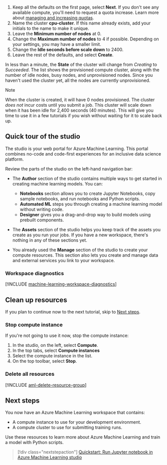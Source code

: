 1. Keep all the defaults on the first page, select **Next**. If you don't see any available compute, you'll need to request a quota increase. Learn more about [managing and increasing quotas](how-to-manage-quotas.md).
1. Name the cluster **cpu-cluster**.  If this name already exists, add your initials to the name to make it unique.
1. Leave the **Minimum number of nodes** at 0.
1. Change the **Maximum number of nodes** to 4 if possible.  Depending on your settings, you may have a smaller limit.
1. Change the **Idle seconds before scale down** to 2400.
1. Leave the rest of the defaults, and select **Create**.

In less than a minute, the **State** of the cluster will change from *Creating* to *Succeeded*.  The list shows the provisioned compute cluster, along with the number of idle nodes, busy nodes, and unprovisioned nodes.  Since you haven't used the cluster yet, all the nodes are currently unprovisioned. 

> [!NOTE]
> When the cluster is created, it will have 0 nodes provisioned. The cluster *does not* incur costs until you submit a job. This cluster will scale down when it has been idle for 2,400 seconds (40 minutes).  This will give you time to use it in a few tutorials if you wish without waiting for it to scale back up.

## Quick tour of the studio

The studio is your web portal for Azure Machine Learning. This portal combines no-code and code-first experiences for an inclusive data science platform.

Review the parts of the studio on the left-hand navigation bar:

* The **Author** section of the studio contains multiple ways to get started in creating machine learning models.  You can:

    * **Notebooks** section allows you to create Jupyter Notebooks, copy sample notebooks, and run notebooks and Python scripts.
    * **Automated ML** steps you through creating a machine learning model without writing code.
    * **Designer** gives you a drag-and-drop way to build models using prebuilt components.

* The **Assets** section of the studio helps you keep track of the assets you create as you run your jobs.  If you have a new workspace, there's nothing in any of these sections yet.

* You already used the **Manage** section of the studio to create your compute resources.  This section also lets you create and manage  data and external services you link to your workspace.  

### Workspace diagnostics

[!INCLUDE [machine-learning-workspace-diagnostics](../../includes/machine-learning-workspace-diagnostics.md)]

## Clean up resources

If you plan to continue now to the next tutorial, skip to [Next steps](#next-steps).

### Stop compute instance

If you're not going to use it now, stop the compute instance:

1. In the studio, on the left, select **Compute**.
1. In the top tabs, select **Compute instances**
1. Select the compute instance in the list.
1. On the top toolbar, select **Stop**.

### Delete all resources

[!INCLUDE [aml-delete-resource-group](../../includes/aml-delete-resource-group.md)]

## Next steps

You now have an Azure Machine Learning workspace that contains:

- A compute instance to use for your development environment.
- A compute cluster to use for submitting training runs.

Use these resources to learn more about Azure Machine Learning and train a model with Python scripts.

> [!div class="nextstepaction"]
> [Quickstart: Run Jupyter notebook in Azure Machine Learning studio](quickstart-run-notebooks.md)
>
